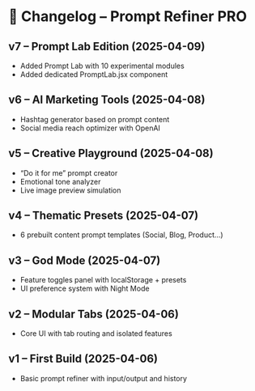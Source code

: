 # 📜 Changelog – Prompt Refiner PRO

## v7 – Prompt Lab Edition (2025-04-09)
- Added Prompt Lab with 10 experimental modules
- Added dedicated PromptLab.jsx component

## v6 – AI Marketing Tools (2025-04-08)
- Hashtag generator based on prompt content
- Social media reach optimizer with OpenAI

## v5 – Creative Playground (2025-04-08)
- “Do it for me” prompt creator
- Emotional tone analyzer
- Live image preview simulation

## v4 – Thematic Presets (2025-04-07)
- 6 prebuilt content prompt templates (Social, Blog, Product...)

## v3 – God Mode (2025-04-07)
- Feature toggles panel with localStorage + presets
- UI preference system with Night Mode

## v2 – Modular Tabs (2025-04-06)
- Core UI with tab routing and isolated features

## v1 – First Build (2025-04-06)
- Basic prompt refiner with input/output and history
